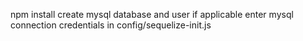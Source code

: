 npm install
create mysql database and user if applicable
enter mysql connection credentials in config/sequelize-init.js
